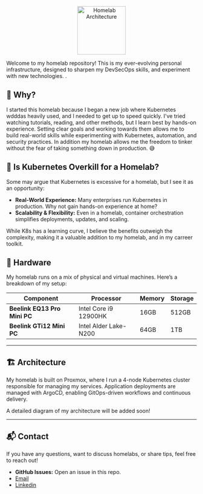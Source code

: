 
<div align="center">
  <img src="https://github.com/user-attachments/assets/00d1bbd1-30f7-4ab0-a4c1-97fd6e2f75be" width="128" height="128"alt="Homelab Architecture">
</div>

Welcome to my homelab repository! This is my ever-evolving personal infrastructure, designed to sharpen my DevSecOps skills, and experiment with new technologies.
.

## 🤔 Why?

I started this homelab because I began a new job where Kubernetes wdddas heavily used, and I needed to get up to speed quickly. I've tried watching tutorials, reading, and other methods, but I learn best by hands-on experience. Setting clear goals and working towards them allows me to build real-world skills while experimenting with Kubernetes, automation, and security practices. In addition my homelab allows me the freedom to tinker without the fear of taking something down in production. 😅


## 🚀 Is Kubernetes Overkill for a Homelab?

Some may argue that Kubernetes is excessive for a homelab, but I see it as an opportunity:
- **Real-World Experience:** Many enterprises run Kubernetes in production. Why not gain hands-on experience at home?
- **Scalability & Flexibility:** Even in a homelab, container orchestration simplifies deployments, updates, and scaling.

While K8s has a learning curve, I believe the benefits outweigh the complexity, making it a valuable addition to my homelab, and in my carreer toolkit.


## 🔧 Hardware

My homelab runs on a mix of physical and virtual machines. Here’s a breakdown of my setup:

| Component                 | Processor          | Memory       | Storage       |
|---------------------------|--------------------|-------------|--------------|
| **Beelink EQ13 Pro Mini PC** | Intel Core i9 12900HK | 16GB | 512GB  |
| **Beelink GTi12 Mini PC**  | Intel Alder Lake- N200 | 64GB   | 1TB  |


---

## 🏗️ Architecture

My homelab is built on Proxmox, where I run a 4-node Kubernetes cluster responsible for managing my services. Application deployments are managed with ArgoCD, enabling GitOps-driven workflows and continuous delivery. 

A detailed diagram of my architecture will be added soon!

---

## 📬 Contact

If you have any questions, want to discuss homelabs, or share tips, feel free to reach out!

- **GitHub Issues:** Open an issue in this repo.
- [Email](mailto:xalexander51@gmail.com)
- [Linkedin](https://www.linkedin.com/in/xalexander/)

